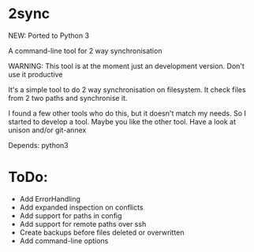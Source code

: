 2sync
=====

NEW: Ported to Python 3

A command-line tool for 2 way synchronisation

WARNING: This tool is at the moment just an development version. Don't use it productive

It's a simple tool to do 2 way synchronisation on filesystem.
It check files from 2 two paths and synchronise it.

I found a few other tools who do this, but it doesn't match my needs. So I started to develop a tool.
Maybe you like the other tool. Have a look at unison and/or git-annex

Depends: python3

<!--
Usage:
```
2sync [OPTION] NAME
OPTION:
	--create	create a new config
	--delete	delete a existing config
```
-->

ToDo:
===
- Add ErrorHandling
- Add expanded inspection on conflicts
- Add support for paths in config
- Add support for remote paths over ssh
- Create backups before files deleted or overwritten
- Add command-line options
